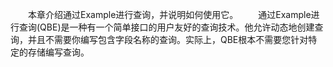 &emsp;&emsp;本章介绍通过Example进行查询，并说明如何使用它。
&emsp;&emsp;通过Example进行查询(QBE)是一种有一个简单接口的用户友好的查询技术。他允许动态地创建查询，并且不需要你编写包含字段名称的查询。实际上，QBE根本不需要您针对特定的存储编写查询。